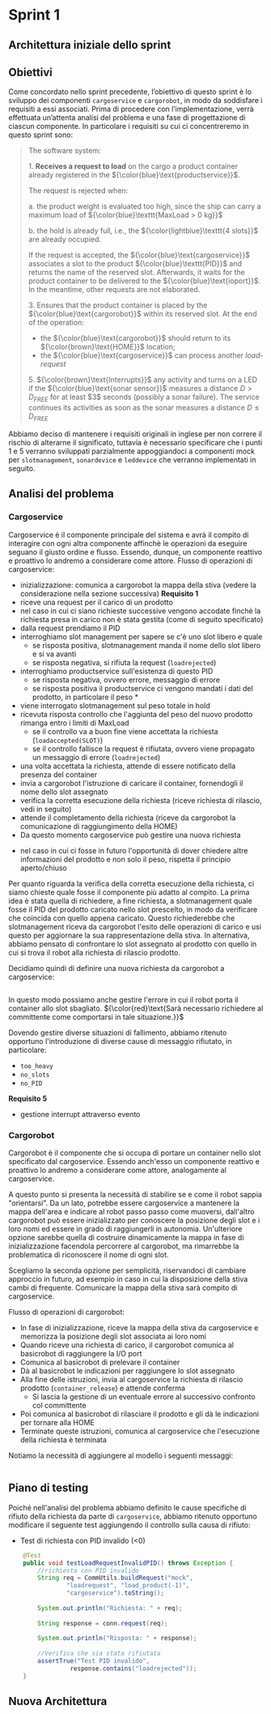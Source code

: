 # Sprint 1

## Architettura iniziale dello sprint

## Obiettivi

Come concordato nello sprint precedente, l’obiettivo di questo sprint è lo sviluppo dei componenti ```cargoservice``` e ```cargorobot```, in modo da soddisfare i requisiti a essi associati. Prima di procedere con l’implementazione, verrà effettuata un’attenta analisi del problema e una fase di progettazione di ciascun componente. In particolare i requisiti su cui ci concentreremo in questo sprint sono:

> The software system:
>
> 1\. **Receives a request to load** on the cargo a product container already registered in the ${\color{blue}\text{productservice}}$.
>
>   The request is rejected when:
>
>   a. the product weight is evaluated too high, since the ship can carry a maximum load of
>     ${\color{blue}\texttt{MaxLoad > 0 kg}}$
>
>   b. the hold is already full, i.e., the
>     ${\color{lightblue}\texttt{4 slots}}$ are already occupied.
>
>   If the request is accepted, the ${\color{blue}\text{cargoservice}}$ associates a slot to the product
>   ${\color{blue}\texttt{PID}}$ and returns the name of the reserved slot.
>   Afterwards, it waits for the product container to be delivered to the ${\color{blue}\text{ioport}}$.
>   In the meantime, other requests are not elaborated.
>
> 3\. Ensures that the product container is placed by the ${\color{blue}\text{cargorobot}}$ within its reserved slot.
>   At the end of the operation:
>
>   * the ${\color{blue}\text{cargorobot}}$ should return to its ${\color{brown}\text{HOME}}$ location;
>   * the ${\color{blue}\text{cargoservice}}$ can process another *load-request*
>
> 5\. ${\color{brown}\text{Interrupts}}$ any activity and turns on a LED if the ${\color{blue}\text{sonar sensor}}$ measures a distance
>   $D > D_{FREE}$ for at least \$3\$ seconds (possibly a sonar failure).
>   The service continues its activities as soon as the sonar measures a distance $D \leq D_{FREE}$

Abbiamo deciso di mantenere i requisiti originali in inglese per non correre il rischio di alterarne il significato, tuttavia è necessario specificare che i punti 1 e 5 verranno sviluppati parzialmente appoggiandoci a componenti mock per ```slotmanagement```, ```sonardevice``` e ```leddevice``` che verranno implementati in seguito. 

## Analisi del problema
### Cargoservice
Cargoservice è il componente principale del sistema e avrà il compito di interagire con ogni altra componente affinchè le operazioni da eseguire seguano il giusto ordine e flusso. Essendo, dunque, un componente reattivo e proattivo lo andremo a considerare come attore.
Flusso di operazioni di cargoservice:
- inizializzazione: comunica a cargorobot la mappa della stiva (vedere la considerazione nella sezione successiva)
**Requisito 1**
- riceve una request per il carico di un prodotto
- nel caso in cui ci siano richieste successive vengono accodate finchè la richiesta presa in carico non è stata gestita (come di seguito specificato)
- dalla request prendiamo il PID
- interroghiamo slot management per sapere se c'è uno slot libero e quale
    - se risposta positiva, slotmanagement manda il nome dello slot libero e si va avanti
    - se risposta negativa, si rifiuta la request (```loadrejected```)
- interroghiamo productservice sull'esistenza di questo PID
  - se risposta negativa, ovvero errore, messaggio di errore
  - se risposta positiva il productservice ci vengono mandati i dati del prodotto, in particolare il peso *
- viene interrogato slotmanagement sul peso totale in hold
- ricevuta risposta controllo che l'aggiunta del peso del nuovo prodotto rimanga entro i limiti di MaxLoad
  - se il controllo va a buon fine viene accettata la richiesta (```loadaccepted(SLOT)```)
  - se il controllo fallisce la request è rifiutata, ovvero viene propagato un messaggio di errore (```loadrejected```)
- una volta accettata la richiesta, attende di essere notificato della presenza del container
- invia a cargorobot l'istruzione di caricare il container, fornendogli il nome dello slot assegnato
- verifica la corretta esecuzione della richiesta (riceve richiesta di rilascio, vedi in seguito)
- attende il completamento della richiesta (riceve da cargorobot la comunicazione di raggiungimento della HOME)
- Da questo momento cargoservice può gestire una nuova richiesta
 
* nel caso in cui ci fosse in futuro l'opportunità di dover chiedere altre informazioni del prodotto e non solo il peso, rispetta il principio aperto/chiuso

Per quanto riguarda la verifica della corretta esecuzione della richiesta, ci siamo chieste quale fosse il componente più adatto al compito. La prima idea è stata quella di richiedere, a fine richiesta, a slotmanagement quale fosse il PID del prodotto caricato nello slot prescelto, in modo da verificare che coincida con quello appena caricato. Questo richiederebbe che slotmanagement riceva da cargorobot l'esito delle operazioni di carico e usi questo per aggiornare la sua rappresentazione della stiva.
In alternativa, abbiamo pensato di confrontare lo slot assegnato al prodotto con quello in cui si trova il robot alla richiesta di rilascio prodotto. 

Decidiamo quindi di definire una nuova richiesta da cargorobot a cargoservice:
```
```

In questo modo possiamo anche gestire l'errore in cui il robot porta il container allo slot sbagliato. ${\color{red}\text{Sarà necessario richiedere al committente come comportarsi in tale situazione.}}$

Dovendo gestire diverse situazioni di fallimento, abbiamo ritenuto opportuno l'introduzione di diverse cause di messaggio rifiutato, in particolare:
- ```too_heavy```
- ```no_slots```
- ```no_PID```

**Requisito 5**
- gestione interrupt attraverso evento


### Cargorobot
Cargorobot è il componente che si occupa di portare un container nello slot specificato dal cargoservice. Essendo anch'esso un componente reattivo e proattivo lo andremo a considerare come attore, analogamente al cargoservice.

A questo punto si presenta la necessità di stabilire se e come il robot sappia "orientarsi". Da un lato, potrebbe essere cargoservice a mantenere la mappa dell'area e indicare al robot passo passo come muoversi, dall'altro cargorobot può essere inizializzato per conoscere la posizione degli slot e i loro nomi ed essere in grado di raggiungerli in autonomia. Un'ulteriore opzione sarebbe quella di costruire dinamicamente la mappa in fase di inizializzazione facendola percorrere al cargorobot, ma rimarrebbe la problematica di riconoscere il nome di ogni slot.

Scegliamo la seconda opzione per semplicità, riservandoci di cambiare approccio in futuro, ad esempio in caso in cui la disposizione della stiva cambi di frequente. Comunicare la mappa della stiva sarà compito di cargoservice.

Flusso di operazioni di cargorobot:
- In fase di inizializzazione, riceve la mappa della stiva da cargoservice e memorizza la posizione degli slot associata ai loro nomi
- Quando riceve una richiesta di carico, il cargorobot comunica al basicrobot di raggiungere la I/O port
- Comunica al basicrobot di prelevare il container
- Dà al basicrobot le indicazioni per raggiungere lo slot assegnato
- Alla fine delle istruzioni, invia al cargoservice la richiesta di rilascio prodotto (```container_release```) e attende conferma
    - Si lascia la gestione di un eventuale errore al successivo confronto col committente
- Poi comunica al basicrobot di rilasciare il prodotto e gli dà le indicazioni per tornare alla HOME
- Terminate queste istruzioni, comunica al cargoservice che l'esecuzione della richiesta è terminata

Notiamo la necessità di aggiungere al modello i seguenti messaggi:
```
```

## Piano di testing
Poiché nell'analisi del problema abbiamo definito le cause specifiche di rifiuto della richiesta da parte di 
```cargoservice```, abbiamo ritenuto opportuno modificare il seguente test aggiungendo il controllo sulla causa di rifiuto:
* Test di richiesta con PID invalido (<0)
```java
    @Test
    public void testLoadRequestInvalidPID() throws Exception {
        //richiesta con PID invalido
        String req = CommUtils.buildRequest("mock",
                "loadrequest", "load_product(-1)", 
                "cargoservice").toString();
        
        System.out.println("Richiesta: " + req);
        
        String response = conn.request(req);
        
        System.out.println("Risposta: " + response); 
        
        //Verifica che sia stata rifiutata
        assertTrue("Test PID invalido", 
                 response.contains("loadrejected"));
    }
```

## Nuova Architettura

